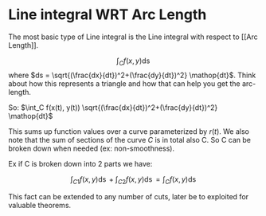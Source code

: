 # Line integral WRT Arc Length
The most basic type of Line integral is the Line integral with respect to [[Arc Length]].

$$\int_C f(x,y) \mathop{ds}$$ where $ds = \sqrt{(\frac{dx}{dt})^2+(\frac{dy}{dt})^2} \mathop{dt}$.  Think about how this represents a triangle and how that can help you get the arc-length.

So: $\int_C f(x(t), y(t)) \sqrt{(\frac{dx}{dt})^2+(\frac{dy}{dt})^2} \mathop{dt}$

This sums up function values over a curve parameterized by $r(t)$. We also note that the sum of sections of the curve $C$ is in total also C. So C can be broken down when needed (ex: non-smoothness). 

Ex if C is broken down into 2 parts we have:

$$\int_{C1} f(x, y) \mathop{ds} + \int_{C2} f(x, y) \mathop{ds} = \int_C f(x, y) \mathop{ds}$$

This fact can be extended to any number of cuts, later be to exploited for valuable theorems. 